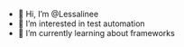 - 👋 Hi, I’m @Lessalinee
- 👀 I’m interested in test automation
- 🌱 I’m currently learning about frameworks


<!---
Lessalinee/Lessalinee is a ✨ special ✨ repository because its `README.md` (this file) appears on your GitHub profile.
You can click the Preview link to take a look at your changes.
--->
